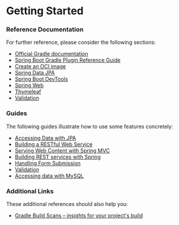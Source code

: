 # Getting Started

### Reference Documentation
For further reference, please consider the following sections:

* [Official Gradle documentation](https://docs.gradle.org)
* [Spring Boot Gradle Plugin Reference Guide](https://docs.spring.io/spring-boot/docs/2.6.10/gradle-plugin/reference/html/)
* [Create an OCI image](https://docs.spring.io/spring-boot/docs/2.6.10/gradle-plugin/reference/html/#build-image)
* [Spring Data JPA](https://docs.spring.io/spring-boot/docs/2.6.10/reference/htmlsingle/#data.sql.jpa-and-spring-data)
* [Spring Boot DevTools](https://docs.spring.io/spring-boot/docs/2.6.10/reference/htmlsingle/#using.devtools)
* [Spring Web](https://docs.spring.io/spring-boot/docs/2.6.10/reference/htmlsingle/#web)
* [Thymeleaf](https://docs.spring.io/spring-boot/docs/2.6.10/reference/htmlsingle/#web.servlet.spring-mvc.template-engines)
* [Validation](https://docs.spring.io/spring-boot/docs/2.6.10/reference/htmlsingle/#io.validation)

### Guides
The following guides illustrate how to use some features concretely:

* [Accessing Data with JPA](https://spring.io/guides/gs/accessing-data-jpa/)
* [Building a RESTful Web Service](https://spring.io/guides/gs/rest-service/)
* [Serving Web Content with Spring MVC](https://spring.io/guides/gs/serving-web-content/)
* [Building REST services with Spring](https://spring.io/guides/tutorials/rest/)
* [Handling Form Submission](https://spring.io/guides/gs/handling-form-submission/)
* [Validation](https://spring.io/guides/gs/validating-form-input/)
* [Accessing data with MySQL](https://spring.io/guides/gs/accessing-data-mysql/)

### Additional Links
These additional references should also help you:

* [Gradle Build Scans – insights for your project's build](https://scans.gradle.com#gradle)

